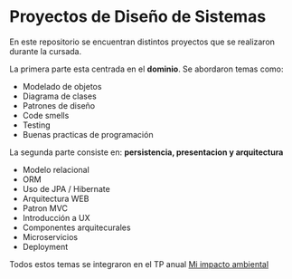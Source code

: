 # Proyectos de Diseño de Sistemas

En este repositorio se encuentran distintos proyectos que se realizaron durante la cursada.

La primera parte esta centrada en el **dominio**. Se abordaron temas como:
* Modelado de objetos
* Diagrama de clases
* Patrones de diseño
* Code smells
* Testing
* Buenas practicas de programación


La segunda parte consiste en: **persistencia, presentacion y arquitectura**
* Modelo relacional
* ORM
* Uso de JPA / Hibernate
* Arquitectura WEB
* Patron MVC
* Introducción a UX
* Componentes arquitecurales
* Microservicios
* Deployment

Todos estos temas se integraron en el TP anual [Mi impacto ambiental](https://github.com/comejia/utn-dds-mi-impacto-ambiental)
